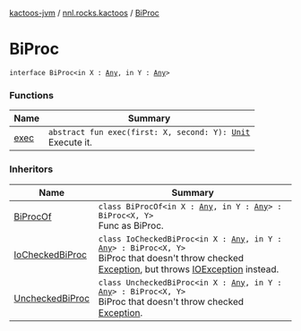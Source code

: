 [kactoos-jvm](../../index.md) / [nnl.rocks.kactoos](../index.md) / [BiProc](.)

# BiProc

`interface BiProc<in X : `[`Any`](https://kotlinlang.org/api/latest/jvm/stdlib/kotlin/-any/index.html)`, in Y : `[`Any`](https://kotlinlang.org/api/latest/jvm/stdlib/kotlin/-any/index.html)`>`

### Functions

| Name | Summary |
|---|---|
| [exec](exec.md) | `abstract fun exec(first: X, second: Y): `[`Unit`](https://kotlinlang.org/api/latest/jvm/stdlib/kotlin/-unit/index.html)<br>Execute it. |

### Inheritors

| Name | Summary |
|---|---|
| [BiProcOf](../../nnl.rocks.kactoos.func/-bi-proc-of/index.md) | `class BiProcOf<in X : `[`Any`](https://kotlinlang.org/api/latest/jvm/stdlib/kotlin/-any/index.html)`, in Y : `[`Any`](https://kotlinlang.org/api/latest/jvm/stdlib/kotlin/-any/index.html)`> : BiProc<X, Y>`<br>Func as BiProc. |
| [IoCheckedBiProc](../../nnl.rocks.kactoos.func/-io-checked-bi-proc/index.md) | `class IoCheckedBiProc<in X : `[`Any`](https://kotlinlang.org/api/latest/jvm/stdlib/kotlin/-any/index.html)`, in Y : `[`Any`](https://kotlinlang.org/api/latest/jvm/stdlib/kotlin/-any/index.html)`> : BiProc<X, Y>`<br>BiProc that doesn't throw checked [Exception](https://kotlinlang.org/api/latest/jvm/stdlib/kotlin/-exception/index.html), but throws [IOException](#) instead. |
| [UncheckedBiProc](../../nnl.rocks.kactoos.func/-unchecked-bi-proc/index.md) | `class UncheckedBiProc<in X : `[`Any`](https://kotlinlang.org/api/latest/jvm/stdlib/kotlin/-any/index.html)`, in Y : `[`Any`](https://kotlinlang.org/api/latest/jvm/stdlib/kotlin/-any/index.html)`> : BiProc<X, Y>`<br>BiProc that doesn't throw checked [Exception](https://kotlinlang.org/api/latest/jvm/stdlib/kotlin/-exception/index.html). |
